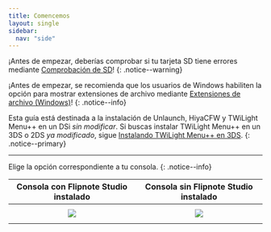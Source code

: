 ```yaml
---
title: Comencemos
layout: single
sidebar:
  nav: "side"
---
```


¡Antes de empezar, deberías comprobar si tu tarjeta SD tiene errores mediante [Comprobación de SD](/guia_dsi/anexo/comprobación-de-sd)!
{: .notice--warning}

¡Antes de empezar, se recomienda que los usuarios de Windows habiliten la opción para mostrar extensiones de archivo mediante [Extensiones de archivo (Windows)](/guia_dsi/anexo/extensiones-de-archivo-(windows))!
{: .notice--info}

Esta guía está destinada a la instalación de Unlaunch, HiyaCFW y TWiLight Menu++ en un DSi *sin modificar*. Si buscas instalar TWiLight Menu++ en un 3DS o 2DS *ya modificado*, sigue [Instalando TWiLight Menu++ en 3DS](/guia_dsi/anexo/instalando-twilight-menu++-3ds).
{: .notice--primary}

___

Elige la opción correspondiente a tu consola.
{: .notice--info}

<table>
  <colgroup>
    <col span="1" style="width: 50%;">
    <col span="1" style="width: 50%;">
  </colgroup>
  <thead>
    <tr>
      <th style="text-align: center">Consola con Flipnote Studio instalado</th>
      <th style="text-align: center">Consola sin Flipnote Studio instalado</th>
    </tr>
  </thead>
  <tbody>
    <tr>
      <td style="text-align: center"><a href="/guia_dsi/guía/instalando-unlaunch-(flipnote)"><img src="/guia_dsi/assets/images/flipnote.png" style="padding: 0.5em;"></a></td>
      <td style="text-align: center"><a href="/guia_dsi/guía/instalando-unlaunch-(hardmod)"><img src="/guia_dsi/assets/images/flipnoten't.png" style="padding: 0.5em;"></a></td>
    </tr>
  </tbody>
</table>
